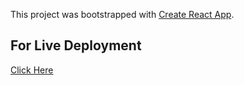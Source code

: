 This project was bootstrapped with [Create React App](https://github.com/facebook/create-react-app).

## For Live Deployment 
[Click Here](https://marvel.davidsamir.com/)